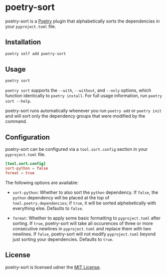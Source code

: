# poetry-sort

poetry-sort is a [Poetry](https://python-poetry.org/) plugin that alphabetically sorts the dependencies in your `pyproject.toml` file.

## Installation

```bash
poetry self add poetry-sort
```

## Usage

```bash
poetry sort
```

`poetry sort` supports the `--with`, `--without`, and `--only` options, which function identically to `poetry install`.
For full usage information, run `poetry sort --help`.

poetry-sort runs automatically whenever you run `poetry add` or `poetry init` and will sort only the dependency
groups that were modified by the command.


## Configuration

poetry-sort can be configured via a `tool.sort.config` section in your `pyproject.toml` file.

```toml
[tool.sort.config]
sort-python = false
format = true
```

The following options are available:

- `sort-python`: Whether to also sort the `python` dependency. If `false`, the `python` dependency will be placed at
the top of `tool.poetry.dependencies`; if `true`, it will be sorted alphebetically with everything else.
Defaults to `false`.

- `format`: Whether to apply some basic formatting to `pyproject.toml` after sorting. If `true`, poetry-sort will
take all occurences of three or more consecutive newlines in `pyproject.toml` and replace them with two newlines.
If `false`, poetry-sort will not modify `pyproject.toml` beyond just sorting your dependencies. Defaults to `true`.


## License
poetry-sort is licensed udner the [MIT License](LICENSE.md).